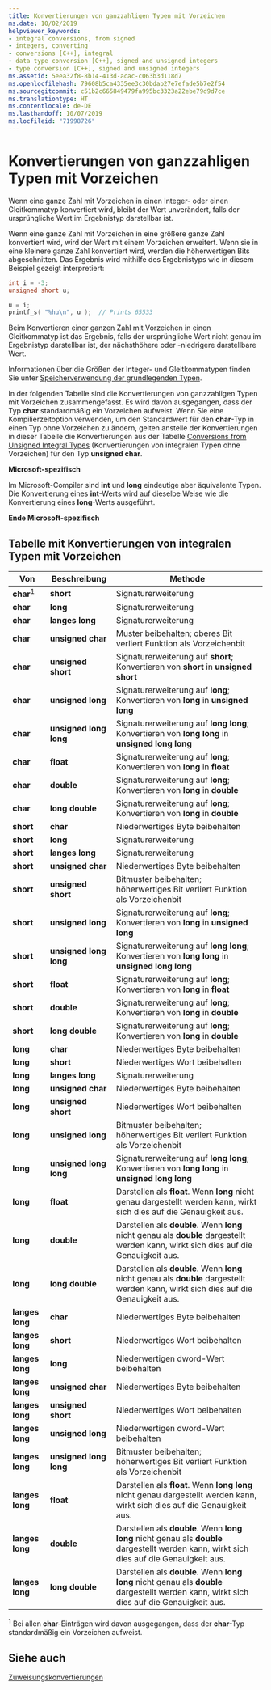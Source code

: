 ```yaml
---
title: Konvertierungen von ganzzahligen Typen mit Vorzeichen
ms.date: 10/02/2019
helpviewer_keywords:
- integral conversions, from signed
- integers, converting
- conversions [C++], integral
- data type conversion [C++], signed and unsigned integers
- type conversion [C++], signed and unsigned integers
ms.assetid: 5eea32f8-8b14-413d-acac-c063b3d118d7
ms.openlocfilehash: 79608b5ca4335ee3c30bdab27e7efade5b7e2f54
ms.sourcegitcommit: c51b2c665849479fa995bc3323a22ebe79d9d7ce
ms.translationtype: HT
ms.contentlocale: de-DE
ms.lasthandoff: 10/07/2019
ms.locfileid: "71998726"
---
```

# <a name="conversions-from-signed-integral-types"></a>Konvertierungen von ganzzahligen Typen mit Vorzeichen

Wenn eine ganze Zahl mit Vorzeichen in einen Integer- oder einen Gleitkommatyp konvertiert wird, bleibt der Wert unverändert, falls der ursprüngliche Wert im Ergebnistyp darstellbar ist.

Wenn eine ganze Zahl mit Vorzeichen in eine größere ganze Zahl konvertiert wird, wird der Wert mit einem Vorzeichen erweitert. Wenn sie in eine kleinere ganze Zahl konvertiert wird, werden die höherwertigen Bits abgeschnitten. Das Ergebnis wird mithilfe des Ergebnistyps wie in diesem Beispiel gezeigt interpretiert:

```C
int i = -3;
unsigned short u;

u = i;
printf_s( "%hu\n", u );  // Prints 65533
```

Beim Konvertieren einer ganzen Zahl mit Vorzeichen in einen Gleitkommatyp ist das Ergebnis, falls der ursprüngliche Wert nicht genau im Ergebnistyp darstellbar ist, der nächsthöhere oder -niedrigere darstellbare Wert.

Informationen über die Größen der Integer- und Gleitkommatypen finden Sie unter [Speicherverwendung der grundlegenden Typen](../c-language/storage-of-basic-types.md).

In der folgenden Tabelle sind die Konvertierungen von ganzzahligen Typen mit Vorzeichen zusammengefasst. Es wird davon ausgegangen, dass der Typ **char** standardmäßig ein Vorzeichen aufweist. Wenn Sie eine Kompilierzeitoption verwenden, um den Standardwert für den **char**-Typ in einen Typ ohne Vorzeichen zu ändern, gelten anstelle der Konvertierungen in dieser Tabelle die Konvertierungen aus der Tabelle [Conversions from Unsigned Integral Types](../c-language/conversions-from-unsigned-integral-types.md) (Konvertierungen von integralen Typen ohne Vorzeichen) für den Typ **unsigned char**.

**Microsoft-spezifisch**

Im Microsoft-Compiler sind **int** und **long** eindeutige aber äquivalente Typen. Die Konvertierung eines **int**-Werts wird auf dieselbe Weise wie die Konvertierung eines **long**-Werts ausgeführt.

**Ende Microsoft-spezifisch**

## <a name="table-of-conversions-from-signed-integral-types"></a>Tabelle mit Konvertierungen von integralen Typen mit Vorzeichen

|Von|Beschreibung|Methode|
|----------|--------|------------|
|**char**<sup>1</sup>|**short**|Signaturerweiterung|
|**char**|**long**|Signaturerweiterung|
|**char**|**langes long**|Signaturerweiterung|
|**char**|**unsigned char**|Muster beibehalten; oberes Bit verliert Funktion als Vorzeichenbit|
|**char**|**unsigned short**|Signaturerweiterung auf **short**; Konvertieren von **short** in **unsigned short**|
|**char**|**unsigned long**|Signaturerweiterung auf **long**; Konvertieren von **long** in **unsigned long**|
|**char**|**unsigned long long**|Signaturerweiterung auf **long long**; Konvertieren von **long long** in **unsigned long long**|
|**char**|**float**|Signaturerweiterung auf **long**; Konvertieren von **long** in **float**|
|**char**|**double**|Signaturerweiterung auf **long**; Konvertieren von **long** in **double**|
|**char**|**long double**|Signaturerweiterung auf **long**; Konvertieren von **long** in **double**|
|**short**|**char**|Niederwertiges Byte beibehalten|
|**short**|**long**|Signaturerweiterung|
|**short**|**langes long**|Signaturerweiterung|
|**short**|**unsigned char**|Niederwertiges Byte beibehalten|
|**short**|**unsigned short**|Bitmuster beibehalten; höherwertiges Bit verliert Funktion als Vorzeichenbit|
|**short**|**unsigned long**|Signaturerweiterung auf **long**; Konvertieren von **long** in **unsigned long**|
|**short**|**unsigned long long**|Signaturerweiterung auf **long long**; Konvertieren von **long long** in **unsigned long long**|
|**short**|**float**|Signaturerweiterung auf **long**; Konvertieren von **long** in **float**|
|**short**|**double**|Signaturerweiterung auf **long**; Konvertieren von **long** in **double**|
|**short**|**long double**|Signaturerweiterung auf **long**; Konvertieren von **long** in **double**|
|**long**|**char**|Niederwertiges Byte beibehalten|
|**long**|**short**|Niederwertiges Wort beibehalten|
|**long**|**langes long**|Signaturerweiterung|
|**long**|**unsigned char**|Niederwertiges Byte beibehalten|
|**long**|**unsigned short**|Niederwertiges Wort beibehalten|
|**long**|**unsigned long**|Bitmuster beibehalten; höherwertiges Bit verliert Funktion als Vorzeichenbit|
|**long**|**unsigned long long**|Signaturerweiterung auf **long long**; Konvertieren von **long long** in **unsigned long long**|
|**long**|**float**|Darstellen als **float**. Wenn **long** nicht genau dargestellt werden kann, wirkt sich dies auf die Genauigkeit aus.|
|**long**|**double**|Darstellen als **double**. Wenn **long** nicht genau als **double** dargestellt werden kann, wirkt sich dies auf die Genauigkeit aus.|
|**long**|**long double**|Darstellen als **double**. Wenn **long** nicht genau als **double** dargestellt werden kann, wirkt sich dies auf die Genauigkeit aus.|
|**langes long**|**char**|Niederwertiges Byte beibehalten|
|**langes long**|**short**|Niederwertiges Wort beibehalten|
|**langes long**|**long**|Niederwertigen dword-Wert beibehalten|
|**langes long**|**unsigned char**|Niederwertiges Byte beibehalten|
|**langes long**|**unsigned short**|Niederwertiges Wort beibehalten|
|**langes long**|**unsigned long**|Niederwertigen dword-Wert beibehalten|
|**langes long**|**unsigned long long**|Bitmuster beibehalten; höherwertiges Bit verliert Funktion als Vorzeichenbit|
|**langes long**|**float**|Darstellen als **float**. Wenn **long long** nicht genau dargestellt werden kann, wirkt sich dies auf die Genauigkeit aus.|
|**langes long**|**double**|Darstellen als **double**. Wenn **long long** nicht genau als **double** dargestellt werden kann, wirkt sich dies auf die Genauigkeit aus.|
|**langes long**|**long double**|Darstellen als **double**. Wenn **long long** nicht genau als **double** dargestellt werden kann, wirkt sich dies auf die Genauigkeit aus.|

<sup>1</sup> Bei allen **cha**r-Einträgen wird davon ausgegangen, dass der **char**-Typ standardmäßig ein Vorzeichen aufweist.

## <a name="see-also"></a>Siehe auch

[Zuweisungskonvertierungen](../c-language/assignment-conversions.md)
